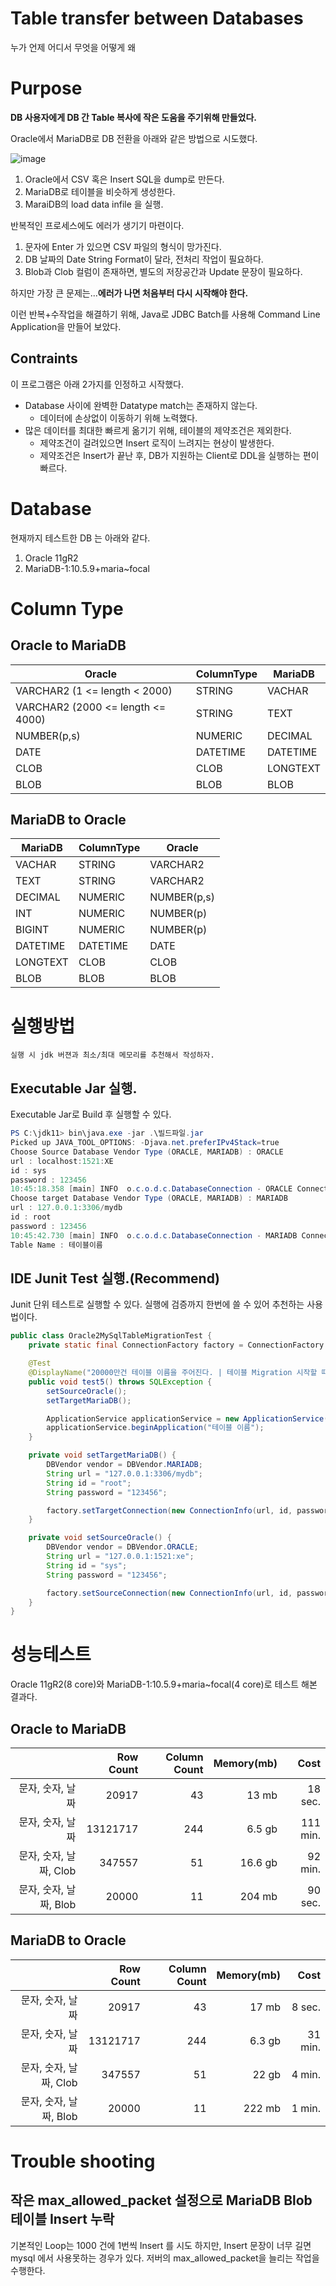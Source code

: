 # Table transfer between Databases

누가 언제 어디서 무엇을 어떻게 왜

# Purpose

**DB 사용자에게 DB 간 Table 복사에 작은 도움을 주기위해 만들었다.**

Oracle에서 MariaDB로 DB 전환을 아래와 같은 방법으로 시도했다.

![image](https://user-images.githubusercontent.com/22446581/117782631-c4a88780-b27c-11eb-8ed6-f83229889fe0.png)

1. Oracle에서 CSV 혹은 Insert SQL을 dump로 만든다.
2. MariaDB로 테이블을 비슷하게 생성한다.
3. MaraiDB의 load data infile 을 실행.

반복적인 프로세스에도 에러가 생기기 마련이다. 

1. 문자에 Enter 가 있으면 CSV 파일의 형식이 망가진다.
2. DB 날짜의 Date String Format이 달라, 전처리 작업이 필요하다.
3. Blob과 Clob 컬럼이 존재하면, 별도의 저장공간과 Update 문장이 필요하다.

하지만 가장 큰 문제는...**에러가 나면 처음부터 다시 시작해야 한다.**

이런 반복+수작업을 해결하기 위해, Java로 JDBC Batch를 사용해 Command Line Application을 만들어 보았다.

## Contraints

이 프로그램은 아래 2가지를 인정하고 시작했다.

* Database 사이에 완벽한 Datatype match는 존재하지 않는다.
  * 데이터에 손상없이 이동하기 위해 노력했다.
* 많은 데이터를 최대한 빠르게 옮기기 위해, 테이블의 제약조건은 제외한다.
  * 제약조건이 걸려있으면 Insert 로직이 느려지는 현상이 발생한다.
  * 제약조건은 Insert가 끝난 후, DB가 지원하는 Client로 DDL을 실행하는 편이 빠르다.

# Database

현재까지 테스트한 DB 는 아래와 같다.

1. Oracle 11gR2
2. MariaDB-1:10.5.9+maria~focal

# Column Type

## Oracle to MariaDB

| Oracle                             | ColumnType | MariaDB  |
| ---------------------------------- | ---------- | -------- |
| VARCHAR2 (1  <= length < 2000)     | STRING     | VACHAR   |
| VARCHAR2  (2000 <= length <= 4000) | STRING     | TEXT     |
| NUMBER(p,s)                        | NUMERIC    | DECIMAL  |
| DATE                               | DATETIME   | DATETIME |
| CLOB                               | CLOB       | LONGTEXT |
| BLOB                               | BLOB       | BLOB     |

## MariaDB to Oracle

| MariaDB  | ColumnType | Oracle      |
| -------- | ---------- | ----------- |
| VACHAR   | STRING     | VARCHAR2    |
| TEXT     | STRING     | VARCHAR2    |
| DECIMAL  | NUMERIC    | NUMBER(p,s) |
| INT      | NUMERIC    | NUMBER(p)   |
| BIGINT   | NUMERIC    | NUMBER(p)   |
| DATETIME | DATETIME   | DATE        |
| LONGTEXT | CLOB       | CLOB        |
| BLOB     | BLOB       | BLOB        |

# 실행방법

```
실행 시 jdk 버젼과 최소/최대 메모리를 추천해서 작성하자.
```



## Executable Jar 실행.

Executable Jar로 Build 후 실행할 수 있다. 

```powershell
PS C:\jdk11> bin\java.exe -jar .\빌드파일.jar
Picked up JAVA_TOOL_OPTIONS: -Djava.net.preferIPv4Stack=true
Choose Source Database Vendor Type (ORACLE, MARIADB) : ORACLE
url : localhost:1521:XE
id : sys
password : 123456
10:45:18.358 [main] INFO  o.c.o.d.c.DatabaseConnection - ORACLE Connection Created (URL : localhost:1521:XE)
Choose target Database Vendor Type (ORACLE, MARIADB) : MARIADB
url : 127.0.0.1:3306/mydb
id : root
password : 123456
10:45:42.730 [main] INFO  o.c.o.d.c.DatabaseConnection - MARIADB Connection Created (URL : 127.0.0.1:3306/mydb)
Table Name : 테이블이름
```



## IDE Junit Test 실행.(Recommend)

Junit 단위 테스트로 실행할 수 있다. 실행에 검증까지 한번에 쓸 수 있어 추천하는 사용법이다.

```java
public class Oracle2MySqlTableMigrationTest {
    private static final ConnectionFactory factory = ConnectionFactory.getFactory();

    @Test
    @DisplayName("20000만건 테이블 이름을 주어진다. | 테이블 Migration 시작할 때 | 정상 종료한다.")
    public void test5() throws SQLException {
        setSourceOracle();
        setTargetMariaDB();

        ApplicationService applicationService = new ApplicationService();
        applicationService.beginApplication("테이블 이름");
    }

    private void setTargetMariaDB() {
        DBVendor vendor = DBVendor.MARIADB;
        String url = "127.0.0.1:3306/mydb";
        String id = "root";
        String password = "123456";

        factory.setTargetConnection(new ConnectionInfo(url, id, password, vendor));
    }

    private void setSourceOracle() {
        DBVendor vendor = DBVendor.ORACLE;
        String url = "127.0.0.1:1521:xe";
        String id = "sys";
        String password = "123456";

        factory.setSourceConnection(new ConnectionInfo(url, id, password, vendor));
    }
}

```



# 성능테스트

Oracle 11gR2(8 core)와 MariaDB-1:10.5.9+maria~focal(4 core)로 테스트 해본 결과다.

## Oracle to MariaDB

|                        | Row Count | Column Count | Memory(mb) |     Cost |
| ---------------------: | --------: | -----------: | ---------: | -------: |
|       문자, 숫자, 날짜 |     20917 |           43 |      13 mb |  18 sec. |
|       문자, 숫자, 날짜 |  13121717 |          244 |     6.5 gb | 111 min. |
| 문자, 숫자, 날짜, Clob |    347557 |           51 |    16.6 gb |  92 min. |
| 문자, 숫자, 날짜, Blob |     20000 |           11 |     204 mb |  90 sec. |

## MariaDB to Oracle

|                        | Row Count | Column Count | Memory(mb) |    Cost |
| ---------------------: | --------: | -----------: | ---------: | ------: |
|       문자, 숫자, 날짜 |     20917 |           43 |      17 mb |  8 sec. |
|       문자, 숫자, 날짜 |  13121717 |          244 |     6.3 gb | 31 min. |
| 문자, 숫자, 날짜, Clob |    347557 |           51 |      22 gb |  4 min. |
| 문자, 숫자, 날짜, Blob |     20000 |           11 |     222 mb |  1 min. |

# Trouble shooting

## 작은 max_allowed_packet 설정으로 MariaDB Blob 테이블 Insert 누락 

기본적인 Loop는 1000 건에 1번씩 Insert 를 시도 하지만, Insert 문장이 너무 길면 mysql 에서 사용못하는 경우가 있다. 저버의 max_allowed_packet을 늘리는 작업을 수행한다.


